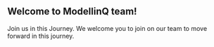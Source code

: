 ## Welcome to ModellinQ team!

Join us in this Journey. We welcome you to join on our team to move forward in this journey.
